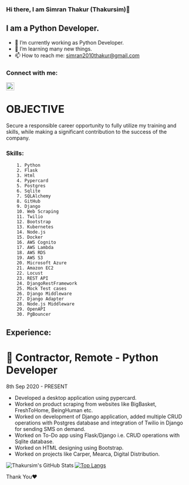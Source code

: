 ### Hi there, I am Simran Thakur (Thakursim)👋
 
## I am a Python Developer. 

- 🔭 I’m currently working as Python Developer. 
- 🌱 I’m learning many new things.
- 📫 How to reach me: simran2010thakur@gmail.com

### Connect with me:

[<img align="left" alt="codeSTACKr | LinkedIn" width="22px" src="https://cdn.jsdelivr.net/npm/simple-icons@v3/icons/linkedin.svg" />](https://www.linkedin.com/in/simran-thakur-b260031b2/)


<br />

# OBJECTIVE
Secure a responsible career opportunity to fully utilize my training and skills, while making a significant contribution to the success of the company.


### Skills:

        1. Python
        2. Flask
        3. Html
        4. Pypercard
        5. Postgres
        6. Sqlite
        7. SQLAlchemy
        8. GitHub
        9. Django
        10. Web Scraping
        11. Twilio
        12. Bootstrap
        13. Kubernetes
        14. Node.js
        15. Docker
        16. AWS Cognito
        17. AWS Lambda
        18. AWS RDS
        19. AWS S3
        20. Microsoft Azure
        21. Amazon EC2
        22. Locust
        23. REST API
        24. DjangoRestFramework
        25. Mock Test cases
        26. Django Middleware
        27. Django Adapter
        28. Node.js Middleware
        29. OpenAPI
        30. PgBouncer
        

## Experience:
# 🏢  Contractor,  Remote - Python Developer
8th Sep 2020 - PRESENT
-  Developed a desktop application using pypercard.
-  Worked on product scraping from websites like BigBasket, FreshToHome, BeingHuman etc.
-  Worked on development of Django application, added multiple CRUD operations with Postgres database and integration of Twilio in Django for sending SMS on demand. 
-  Worked on To-Do app using Flask/Django i.e. CRUD operations with Sqlite database.
-  Worked on HTML designing using Bootstrap.
-  Worked on projects like Carper, Mearca, Digital Distribution.
 
<!-- ## EDUCATION
- Shri Shikshayatan College, Kolkata -B.com(H)
2016 - 2019
60%
- Balika Siksha Sadan, Kolkata - Higher Secondary
2014 -2016
78%
- Gyan Bharati Vidyalaya, Kolkata - Madhyamik
2000-2014
78%          -->

<img align="left" alt="Thakursim's GitHub Stats" src="https://github-readme-stats.codestackr.vercel.app/api?username=Thakursim&show_icons=true&hide_border=true" />

[![Top Langs](https://github-readme-stats.vercel.app/api/top-langs/?username=Thakursim)](https://github.com/anuraghazra/github-readme-stats)

Thank You❤ 






